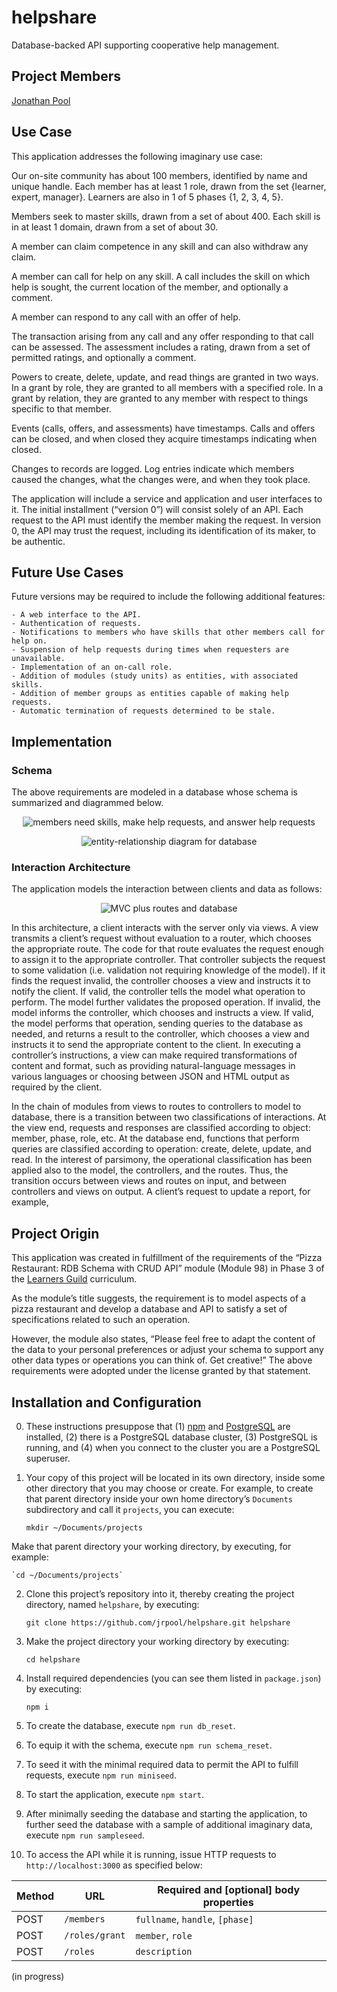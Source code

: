 # helpshare

Database-backed API supporting cooperative help management.

## Project Members

[Jonathan Pool](https://github.com/jrpool)

## Use Case

This application addresses the following imaginary use case:

Our on-site community has about 100 members, identified by name and unique handle. Each member has at least 1 role, drawn from the set {learner, expert, manager}. Learners are also in 1 of 5 phases {1, 2, 3, 4, 5}.

Members seek to master skills, drawn from a set of about 400. Each skill is in at least 1 domain, drawn from a set of about 30.

A member can claim competence in any skill and can also withdraw any claim.

A member can call for help on any skill. A call includes the skill on which help is sought, the current location of the member, and optionally a comment.

A member can respond to any call with an offer of help.

The transaction arising from any call and any offer responding to that call can be assessed. The assessment includes a rating, drawn from a set of permitted ratings, and optionally a comment.

Powers to create, delete, update, and read things are granted in two ways. In a grant by role, they are granted to all members with a specified role. In a grant by relation, they are granted to any member with respect to things specific to that member.

Events (calls, offers, and assessments) have timestamps. Calls and offers can be closed, and when closed they acquire timestamps indicating when closed.

Changes to records are logged. Log entries indicate which members caused the changes, what the changes were, and when they took place.

The application will include a service and application and user interfaces to it. The initial installment (“version 0”) will consist solely of an API. Each request to the API must identify the member making the request. In version 0, the API may trust the request, including its identification of its maker, to be authentic.

## Future Use Cases

Future versions may be required to include the following additional features:

```
- A web interface to the API.
- Authentication of requests.
- Notifications to members who have skills that other members call for help on.
- Suspension of help requests during times when requesters are unavailable.
- Implementation of an on-call role.
- Addition of modules (study units) as entities, with associated skills.
- Addition of member groups as entities capable of making help requests.
- Automatic termination of requests determined to be stale.
```

## Implementation

### Schema

The above requirements are modeled in a database whose schema is summarized and diagrammed below.

<p align='center'><img src='public/summary.png' alt='members need skills, make help requests, and answer help requests'></p>

<p align='center'><img src='public/helpshare.png' alt='entity-relationship diagram for database'></p>

### Interaction Architecture

The application models the interaction between clients and data as follows:

<p align='center'><img src='public/architecture.png' alt='MVC plus routes and database'></p>

In this architecture, a client interacts with the server only via views. A view transmits a client’s request without evaluation to a router, which chooses the appropriate route. The code for that route evaluates the request enough to assign it to the appropriate controller. That controller subjects the request to some validation (i.e. validation not requiring knowledge of the model). If it finds the request invalid, the controller chooses a view and instructs it to notify the client. If valid, the controller tells the model what operation to perform. The model further validates the proposed operation. If invalid, the model informs the controller, which chooses and instructs a view. If valid, the model performs that operation, sending queries to the database as needed, and returns a result to the controller, which chooses a view and instructs it to send the appropriate content to the client. In executing a controller’s instructions, a view can make required transformations of content and format, such as providing natural-language messages in various languages or choosing between JSON and HTML output as required by the client.

In the chain of modules from views to routes to controllers to model to database, there is a transition between two classifications of interactions. At the view end, requests and responses are classified according to object: member, phase, role, etc. At the database end, functions that perform queries are classified according to operation: create, delete, update, and read. In the interest of parsimony, the operational classification has been applied also to the model, the controllers, and the routes. Thus, the transition occurs between views and routes on input, and between controllers and views on output. A client’s request to update a report, for example,

## Project Origin

This application was created in fulfillment of the requirements of the “Pizza Restaurant: RDB Schema with CRUD API” module (Module 98) in Phase 3 of the [Learners Guild][lg] curriculum.

As the module’s title suggests, the requirement is to model aspects of a pizza restaurant and develop a database and API to satisfy a set of specifications related to such an operation.

However, the module also states, “Please feel free to adapt the content of the data to your personal preferences or adjust your schema to support any other data types or operations you can think of. Get creative!” The above requirements were adopted under the license granted by that statement.

## Installation and Configuration

0. These instructions presuppose that (1) [npm][npm] and [PostgreSQL][pg] are installed, (2) there is a PostgreSQL database cluster, (3) PostgreSQL is running, and (4) when you connect to the cluster you are a PostgreSQL superuser.

1. Your copy of this project will be located in its own directory, inside some other directory that you may choose or create. For example, to create that parent directory inside your own home directory’s `Documents` subdirectory and call it `projects`, you can execute:

    `mkdir ~/Documents/projects`

Make that parent directory your working directory, by executing, for example:

    `cd ~/Documents/projects`

2. Clone this project’s repository into it, thereby creating the project directory, named `helpshare`, by executing:

    `git clone https://github.com/jrpool/helpshare.git helpshare`

3. Make the project directory your working directory by executing:

    `cd helpshare`

4. Install required dependencies (you can see them listed in `package.json`) by executing:

    `npm i`

5. To create the database, execute `npm run db_reset`.

6. To equip it with the schema, execute `npm run schema_reset`.

7. To seed it with the minimal required data to permit the API to fulfill requests, execute `npm run miniseed`.

8. To start the application, execute `npm start`.

9. After minimally seeding the database and starting the application, to further seed the database with a sample of additional imaginary data, execute `npm run sampleseed`.

10. To access the API while it is running, issue HTTP requests to `http://localhost:3000` as specified below:

| Method |         URL        | Required and [optional] body properties |
| ------ | ------------------ | --------------------------------------- |
| POST   | `/members`         | `fullname`, `handle`, `[phase]`         |
| POST   | `/roles/grant`     | `member`, `role`                        |
| POST   | `/roles`           | `description`                           |

(in progress)

[lg]: https://www.learnersguild.org
[npm]: https://www.npmjs.com/
[pg]: https://www.postgresql.org/
